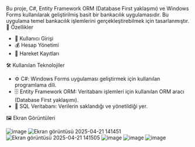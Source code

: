 Bu proje, C#, Entity Framework ORM (Database First yaklaşımı) ve Windows Forms kullanılarak geliştirilmiş basit bir bankacılık uygulamasıdır. Bu uygulama temel bankacılık işlemlerini gerçekleştirebilmek için tasarlanmıştır.
🚀 Özellikler
- 👤 Kullanıcı Girişi
- 💰 Hesap Yönetimi
- 📜 Hareket Kayıtları

🛠️ Kullanılan Teknolojiler
- ⚙️ C#: Windows Forms uygulaması geliştirmek için kullanılan programlama dili.
- 🗄️ Entity Framework ORM: Veritabanı işlemleri için kullanılan ORM aracı (Database First yaklaşımı).
- 💾 SQL Veritabanı: Verilerin saklandığı ve yönetildiği yer.

🖼️ Ekran Görüntüleri

![image](https://github.com/user-attachments/assets/24e611d7-7104-4fe9-90af-139e5ed8faec)
![Ekran görüntüsü 2025-04-21 141451](https://github.com/user-attachments/assets/5b79b105-34fa-45c5-b546-bf368c5ac474)
![Ekran görüntüsü 2025-04-21 141505](https://github.com/user-attachments/assets/7ace1cbf-afb6-461c-b087-93bd65f00428)
![image](https://github.com/user-attachments/assets/ef53afe3-ffa4-4893-b245-7590d66220af)
![image](https://github.com/user-attachments/assets/c635e514-e239-4429-b74f-c1193c1e4510)
![image](https://github.com/user-attachments/assets/b827b43f-4000-44aa-a416-a2e8eca6ba3a)
